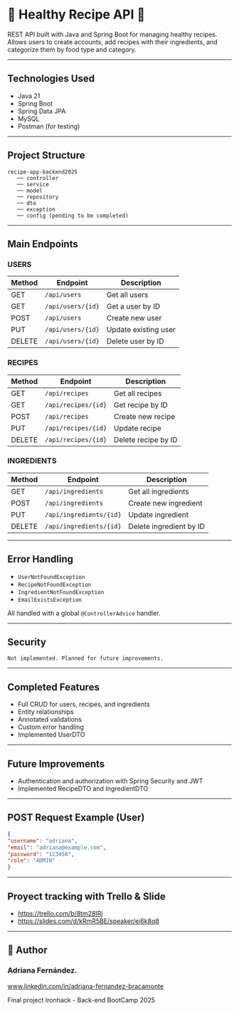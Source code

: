 # 🍎 Healthy Recipe API 🍏

REST API built with Java and Spring Boot for managing healthy recipes. Allows users to create accounts, add recipes with their ingredients, and categorize them by food type and category.

---

##  Technologies Used

- Java 21
- Spring Boot
- Spring Data JPA
- MySQL
- Postman (for testing)

---

##  Project Structure

```
recipe-app-backend2025
   ── controller
   ── service
   ── model
   ── repository
   ── dto
   ── exception
   ── config (pending to be completed)
```

---

##  Main Endpoints

### USERS

| Method | Endpoint | Description |
| ------ | ----------------- | ---------------------------- |
| GET | `/api/users` | Get all users |
| GET | `/api/users/{id}` | Get a user by ID |
| POST | `/api/users` | Create new user |
| PUT | `/api/users/{id}` | Update existing user |
| DELETE | `/api/users/{id}` | Delete user by ID |

### RECIPES

| Method | Endpoint | Description |
| ------ | ------------------- | ------------------------- |
| GET | `/api/recipes` | Get all recipes |
| GET | `/api/recipes/{id}` | Get recipe by ID |
| POST | `/api/recipes` | Create new recipe |
| PUT | `/api/recipes/{id}` | Update recipe |
| DELETE | `/api/recipes/{id}` | Delete recipe by ID |

### INGREDIENTS

| Method | Endpoint | Description |
| ------ | ----------------------- | ------------------------------ |
| GET | `/api/ingredients` | Get all ingredients |
| POST | `/api/ingredients` | Create new ingredient |
| PUT | `/api/ingredients/{id}` | Update ingredient |
| DELETE | `/api/ingredients/{id}` | Delete ingredient by ID |

---

##  Error Handling

- `UserNotFoundException`
- `RecipeNotFoundException`
- `IngredientNotFoundException`
- `EmailExistsException`

All handled with a global `@ControllerAdvice` handler.

---

##  Security

`Not implemented. Planned for future improvements.`

---

##  Completed Features

- Full CRUD for users, recipes, and ingredients
- Entity relationships
- Annotated validations
- Custom error handling
- Implemented UserDTO

---

##  Future Improvements

- Authentication and authorization with Spring Security and JWT
- Implemented RecipeDTO and IngredientDTO

---

##  POST Request Example (User)

``` json
{
"username": "adriana",
"email": "adriana@example.com",
"password": "123456",
"role": "ADMIN"
}
```

---
##  Proyect tracking with Trello & Slide

- https://trello.com/b/8tm28IRj
- https://slides.com/d/kRmR5BE/speaker/ei6k8q8
---

##  🌟 Author

### Adriana Fernández. 
www.linkedin.com/in/adriana-fernandez-bracamonte
 
Final project 
Ironhack - Back-end BootCamp 2025